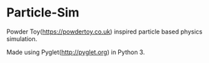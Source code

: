 # Particle-Sim
Powder Toy(https://powdertoy.co.uk) inspired particle based physics simulation.

Made using Pyglet(http://pyglet.org) in Python 3.

